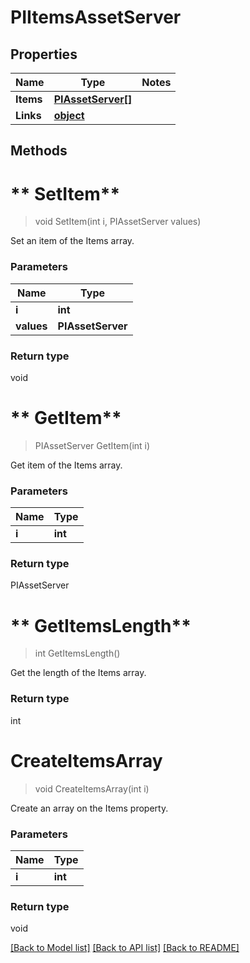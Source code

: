 # PIItemsAssetServer

## Properties
Name | Type | Notes
------------ | ------------- | -------------
**Items** | **[**PIAssetServer[]**](../Model/PIAssetServer.md)**
**Links** | **[**object**](../Model/Object.md)**

## Methods

# ** SetItem**
> void  SetItem(int i, PIAssetServer values)

Set an item of the Items array.

### Parameters

Name | Type
------------- | -------------
 **i** | **int**
 **values** | **PIAssetServer**

### Return type

void


# ** GetItem**
> PIAssetServer  GetItem(int i)

Get item of the Items array.

### Parameters

Name | Type
------------- | -------------
 **i** | **int**

### Return type

PIAssetServer


# ** GetItemsLength**
> int  GetItemsLength()

Get the length of the Items array.


### Return type

int


# **CreateItemsArray**
> void CreateItemsArray(int i)

Create an array on the Items property.

### Parameters

Name | Type
------------- | -------------
 **i** | **int**

### Return type

void

[[Back to Model list]](../../README.md#documentation-for-models) [[Back to API list]](../../README.md#documentation-for-api-endpoints) [[Back to README]](../../README.md)
